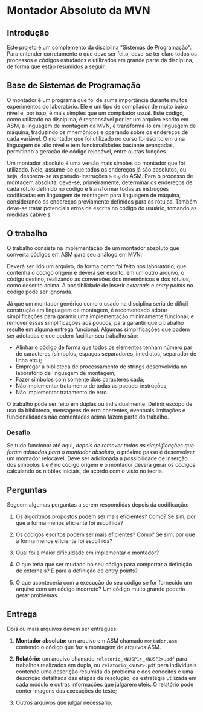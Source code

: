 # Montador Absoluto da MVN

## Introdução

Este projeto é um complemento da disciplina "Sistemas de Programação".
Para entender corretamente o que deve ser feito, deve-se ter claro todos
os processos e códigos estudados e utilizados em grande parte da
disciplina, de forma que estão resumidos a seguir.

## Base de Sistemas de Programação

O montador é um programa que foi de suma importância durante muitos
experimentos do laboratório. Ele é um tipo de compilador de muito baixo
nível e, por isso, é mais simples que um compilador usual. Este
código, como utilizado na disciplina, é responsável por ler um arquivo
escrito em ASM, a linguagem de montagem da MVN, e transformá-lo em
linguagem de máquina, traduzindo os mnemônicos e operando sobre os
endereços de cada variável. O montador que foi utilizado no curso foi
escrito em uma linguagem de alto nível e tem funcionalidades bastante
avançadas, permitindo a geração de código relocável, entre outras funções.

Um montador absoluto é uma versão mais simples do montador que foi
utilizado. Nele, assume-se que todos os endereços já são absolutos, ou
seja, despreza-se as pseudo-instruções `&` e `@` do ASM. Para o
processo de montagem absoluta, deve-se, primeiramente, determinar os
endereços de cada rótulo definido no código e transformar todas as
instruções codificadas em linguagem de montagem para linguagem de
máquina, considerando os endereços previamente definidos para os
rótulos. Também deve-se tratar potenciais erros de escrita no código do
usuário, tomando as medidas cabíveis.

## O trabalho

O trabalho consiste na implementação de um montador absoluto que
converta códigos em ASM para seu análogo em MVN.

Deverá ser lido um arquivo, da forma como foi feito nos laboratório, que
contenha o código origem e deverá ser escrito, em um outro arquivo, o
código destino, realizando as conversões dos mnemônicos e dos rótulos,
como descrito acima. A possibilidade de inserir _externals_ e _entry points_
no código pode ser ignorada.

Já que um montador genérico como o usado na disciplina seria de difícil
construção em linguagem de montagem, é recomendado adotar simplificações
para garantir uma implementação minimamente funcional, e remover essas
simplificações aos poucos, para garantir que o trabalho resulte em alguma
entrega funcional. Algumas simplificações que podem ser adotadas
e que podem facilitar seu trabalho são:

* Alinhar o código de forma que todos os elementos tenham número par de
  caracteres (símbolos, espaços separadores, imediatos, separador de linha
  etc.);
* Empregar a biblioteca de processamento de strings desenvolvida no
  laboratório de linguagem de montagem;
* Fazer símbolos com somente dois caracteres cada;
* Não implementar tratamento de todas as pseudo-instruções;
* Não implementar tratamento de erro.

O trabalho pode ser feito em duplas ou individualmente. Definir escopo
de uso da biblioteca, mensagens de erro coerentes, eventuais limitações
e funcionalidades não comentadas acima fazem parte do trabalho.

### Desafio

Se tudo funcionar até aqui,
*depois de remover todas as simplificações que foram adotadas para o montador absoluto*,
o próximo passo é desenvolver um montador relocável. Deve ser adicionada
a possibilidade de inserção dos símbolos `&` e `@` no código origem e o
montador deverá gerar os códigos calculando os nibbles iniciais, de acordo
com o visto no teoria.


## Perguntas

Seguem algumas perguntas a serem respondidas depois da codificação:

1.  Os algoritmos propostos podem ser mais eficientes? Como? Se sim, por
    que a forma menos eficiente foi escolhida?

2.  Os códigos escritos podem ser mais eficientes? Como? Se sim, por que
    a forma menos eficiente foi escolhida?

3.  Qual foi a maior dificuldade em implementar o montador?

4.  O que teria que ser mudado no seu código para comportar a definição
    de externals? E para a definição de entry points?

5.  O que aconteceria com a execução do seu código se for fornecido um
    arquivo com um código incorreto? Um código muito grande poderia
    gerar problemas.

## Entrega

Dois ou mais arquivos devem ser entregues:

1.  **Montador absoluto:** um arquivo em ASM chamado `montador.asm`
    contendo o código que faz a montagem de arquivos ASM.

2.  **Relatório:** um arquivo chamado `relatorio_<NUSP1>_<NUSP2>.pdf` para
    trabalhos realizados em dupla, ou `relatorio_<NUSP>.pdf` para individuais
    contendo uma descrição resumida do problema e dos conceitos e uma descrição
    detalhada das etapas de resolução, da estratégia utilizada em cada módulo
    e outras informações que julgarem úteis. O relatório pode conter imagens
    das execuções de teste;

3.  Outros arquivos que julgar necessário.
